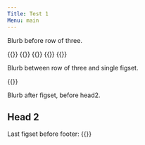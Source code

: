 ```yaml
---
Title: Test 1
Menu: main
---
```


Blurb before row of three.

{{<figrow gallery=photos justify=center size=thumbnail >}}
{{<figset name="img20220824_105444_DRO-800.jpg" size=small >}}
{{<figset name="img20220824_095038_DRO-800.jpg" >}}
{{<figset name="img20220826_105417_DRO-800.jpg" size=small >}}
{{</figrow>}}  

Blurb between row of three and single figset.

{{<figset name="img20220826_105417_DRO-800.jpg" position=right size=small >}}

Blurb after figset, before head2.

## Head 2

Last figset before footer:
{{<figset name="img20220826_105417_DRO-800.jpg" position=center size=small >}}
